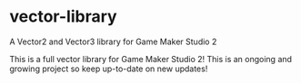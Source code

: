 # vector-library
A Vector2 and Vector3 library for Game Maker Studio 2

This is a full vector library for Game Maker Studio 2!
This is an ongoing and growing project so keep up-to-date on new updates! 
